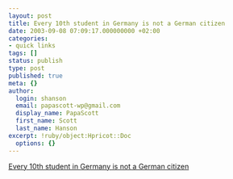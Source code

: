 ```yaml
---
layout: post
title: Every 10th student in Germany is not a German citizen
date: 2003-09-08 07:09:17.000000000 +02:00
categories:
- quick links
tags: []
status: publish
type: post
published: true
meta: {}
author:
  login: shanson
  email: papascott-wp@gmail.com
  display_name: PapaScott
  first_name: Scott
  last_name: Hanson
excerpt: !ruby/object:Hpricot::Doc
  options: {}
---
```

<p><a title="tagesschau.de : Jeder zehnte Schüler ohne deutschen Pass" href="http://www.tagesschau.de/aktuell/meldungen/0,1185,OID2236914,00.html">Every 10th student in Germany is not a German citizen</a></p>
